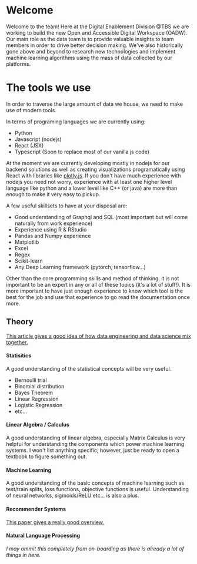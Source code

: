 # Welcome

Welcome to the team! Here at the Digital Enablement Division @TBS we are working to build the new Open and Accessible Digital Workspace (OADW). Our main role as the data team is to provide valuable insights to team members in order to drive better decision making. We've also historically gone above and beyond to research new technologies and implement machine learning algorithms using the mass of data collected by our platforms.

# The tools we use 

In order to traverse the large amount of data we house, we need to make use of modern tools. 

In terms of programing languages we are currently using:
- Python
- Javascript (nodejs)
- React (JSX)
- Typescript (Soon to replace most of our vanilla js code)

At the moment we are currently developing mostly in nodejs for our backend solutions as well as creating visualizations programatically using React with libraries like [plotly.js](https://plot.ly/javascript/). If you don't have much experience with nodejs you need not worry, experience with at least one higher level language like python and a lower level like C++ (or java) are more than enough to make it very easy to pickup.

A few useful skillsets to have at your disposal are:
- Good understanding of Graphql and SQL (most important but will come naturally from work experience)
- Experience using R & RStudio
- Pandas and Numpy experience
- Matplotlib
- Excel
- Regex
- Scikit-learn
- Any Deep Learning framework (pytorch, tensorflow...)

Other than the core programming skills and method of thinking, it is not important to be an expert in any or all of these topics (it's a lot of stuff!). It is more important to have just enough experience to know which tool is the best for the job and use that experience to go read the documentation once more. 

## Theory

[This article gives a good idea of how data engineering and data science mix together.](https://medium.com/dailymotion/collaboration-between-data-engineers-data-analysts-and-data-scientists-97c00ab1211f)

#### Statisitics

A good understanding of the statistical concepts will be very useful. 

- Bernoulli trial
- Binomial distribution
- Bayes Theorem
- Linear Regression
- Logistic Regression
- etc...

#### Linear Algebra / Calculus

A good understanding of linear algebra, especially Matrix Calculus is very helpful for understanding the components which power machine learning systems. I won't list anything specific; however, just be ready to open a textbook to figure something out. 

#### Machine Learning

A good understanding of the basic concepts of machine learning such as test/train splits, loss functions, objective functions is useful. Understanding of neural networks, sigmoids/ReLU etc... is also a plus. 

#### Recommender Systems

[This paper gives a really good overview.](http://infolab.stanford.edu/~ullman/mmds/ch9.pdf)

#### Natural Language Processing

*I may ommit this completely from on-boarding as there is already a lot of things in here.*

